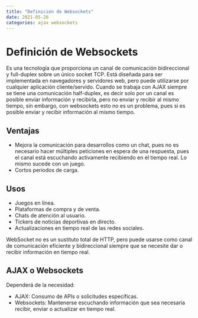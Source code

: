 ```yaml
---
title: "Definición de Websockets"
date: 2021-05-26
categories: ajax websockets
---
```


# Definición de Websockets

Es una tecnología que proporciona un canal de comunicación bidireccional y full-duplex sobre un único socket TCP. Está diseñada para ser implementada en navegadores y servidores web, pero puede utilizarse por cualquier aplicación cliente/servido. Cuando se trabaja con AJAX siempre se tiene una comunicación half-duplex, es decir solo por un canal es posible enviar información y recibirla, pero no enviar y recibir al mismo tiempo, sin embargo, con websockets esto no es un problema, pues si es posible enviar y recibir información al mismo tiempo.

## Ventajas
- Mejora la comunicación para desarrollos como un chat, pues no es necesario hacer múltiples peticiones en espera de una respuesta, pues el canal está escuchando activamente recibiendo en el tiempo real. Lo mismo sucede con un juego.
- Cortos periodos de carga.

## Usos
- Juegos en línea.
- Plataformas de compra y de venta.
- Chats de atención al usuario.
- Tickers de noticias deportivas en directo.
- Actualizaciones en tiempo real de las redes sociales.

WebSocket no es un sustituto total de HTTP, pero puede usarse como canal de comunicación eficiente y bidireccional siempre que se necesite dar o recibir información en tiempo real.

## AJAX o Websockets
Dependerá de la necesidad:
- AJAX: Consumo de APIs o solicitudes específicas.
- Websockets: Mantenerse escuchando información que sea necesaria recibir, enviar o actualizar en tiempo real.
